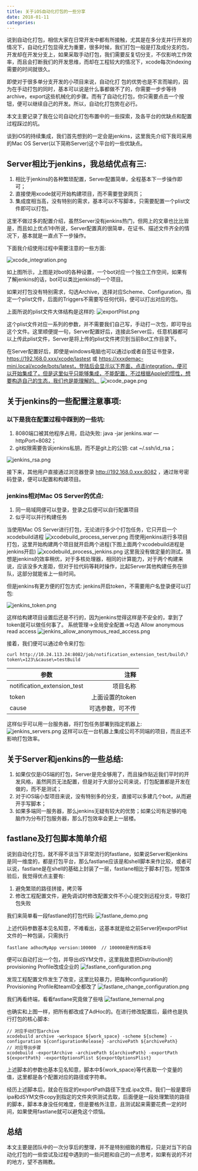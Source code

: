 ```yaml
---
title: 关于iOS自动化打包的一些分享
date: 2018-01-11
categories: 
---
```


说到自动化打包，相信大家在日常开发中都有所接触，尤其是在多分支并行开发的情况下，自动化打包显得尤为重要，很多时候，我们打包一般是打及成分支的包，开发却在开发分支上，如果采取手动打包，我们需要反复切分支，不仅影响工作效率，而且会打断我们的开发思维，而却在工程较大的情况下，xcode每次indexing需要的时间就很久。

即使对于很多单分支开发的小项目来说，自动化打 包的优势也是不言而喻的，因为在手动打包的同时，基本可以说是什么事都做不了的，你需要一步步等待archive，export这些机械化的步骤。而有了自动化打包，你只需要点击一个按钮，便可以继续自己的开发。所以，自动化打包势在必行。

本文主要记录了我在公司自动化打包布置中的一些探索，及各平台的优缺点和配置过程踩过的坑。

谈到iOS的持续集成，我们首先想到的一定会是jenkins，这里我先介绍下我司采用的Mac OS Server(以下简称Server)这个平台的一些优缺点。

## Server相比于jenkins，我总结优点有三: 

1. 相比于jenkins的各种繁琐配置，Server配置简单，全程基本下一步操作即可；
2. 直接使用xcode就可开始构建项目，而不需要登录网页；
3. 集成度相当高，没有特别的需求，基本可以不写脚本，只需要配置一个plist文件即可以打包。
 
这里不做过多的配置介绍，虽然Server没有jenkins热门，但网上的文章也比比皆是，而且如上优点1中所说，Server配置真的很简单，在证书、描述文件齐全的情况下，基本就是一直点下一步操作。

下面我介绍使用过程中需要注意的一些方面: 

![xcode_integration.png](https://blog-1258097834.cos.ap-shanghai.myqcloud.com/%E5%85%B3%E4%BA%8EiOS%E8%87%AA%E5%8A%A8%E5%8C%96%E6%89%93%E5%8C%85%E7%9A%84%E4%B8%80%E4%BA%9B%E5%88%86%E4%BA%AB/xcode_integration.png?q-sign-algorithm=sha1&q-ak=AKIDYZ90MMp03Ltry7Q6lrVUesSF1Zy6Cnjn&q-sign-time=1542608545;1542610345&q-key-time=1542608545;1542610345&q-header-list=&q-url-param-list=&q-signature=09c48a51bb79b09d1369b80951eb64f15ac4dc8c&x-cos-security-token=6d896c8def4d043f8859667709972b086927e3e710001)

如上图所示，上图是对bot的各种设置，一个bot对应一个独立工作空间，如果有了解jenkins的话，bot可以类比jenkins的一个项目。

如果对打包没有特别需求，勾选Archive，选择对应Scheme、Configuration，指定一个plist文件，后面的Triggers不需要写任何代码，便可以打出对应的包。

上面所说的plist文件大体结构是这样的:
![exportPlist.png](https://blog-1258097834.cos.ap-shanghai.myqcloud.com/%E5%85%B3%E4%BA%8EiOS%E8%87%AA%E5%8A%A8%E5%8C%96%E6%89%93%E5%8C%85%E7%9A%84%E4%B8%80%E4%BA%9B%E5%88%86%E4%BA%AB/exportPlist.png?q-sign-algorithm=sha1&q-ak=AKIDAP0NLloSVKhZ6msGTrp5js3kv5R2Mvpz&q-sign-time=1542608593;1542610393&q-key-time=1542608593;1542610393&q-header-list=&q-url-param-list=&q-signature=d277106991a172c9692992b93b06d1bab00b0915&x-cos-security-token=611b3081032efb4191690e512d21ea9db20b6fd910001)

这个plist文件对应一系列的参数，并不需要我们自己写，手动打一次包，即可导出这个文件。这里顺便提一句，Server配置好后，连接此Server后，任意机器都可以上传此plist文件，Server是将上传的plist文件拷贝到当前Bot工作目录下。

在Server配置好后，即使是windows电脑也可以通过ip或者自签证书登录，
https://192.168.0.xxx/xcode/lastest 或 https://xxxdemac-mini.local/xcode/bots/latest，登陆后会显示以下界面，点击integration，便可以开始集成了，但是这里似乎只能够集成，不能配置，不过根据Apple的惯性，想要构造自己的生态，我们也是能理解的。
![xcode_page.png](https://blog-1258097834.cos.ap-shanghai.myqcloud.com/%E5%85%B3%E4%BA%8EiOS%E8%87%AA%E5%8A%A8%E5%8C%96%E6%89%93%E5%8C%85%E7%9A%84%E4%B8%80%E4%BA%9B%E5%88%86%E4%BA%AB/xcode_page.png?q-sign-algorithm=sha1&q-ak=AKIDbx0dRNzR0GuohR4P0t6yFJetGXVouFzY&q-sign-time=1542608659;1542610459&q-key-time=1542608659;1542610459&q-header-list=&q-url-param-list=&q-signature=6915f54f3a54c612163e27800799ae56d218bf68&x-cos-security-token=a670f434ef030dd36703936c82cd411dd8f3696f10001)


## 关于jenkins的一些配置注意事项:
### 以下是我在配置过程中踩到的一些坑:

1. 8080端口被其他程序占用，启动失败: java -jar jenkins.war —httpPort=8082；
2. git权限需要告诉jenkins私钥，而不是git上的公钥: cat ~/.ssh/id_rsa；

![jenkins_rsa.png](https://blog-1258097834.cos.ap-shanghai.myqcloud.com/%E5%85%B3%E4%BA%8EiOS%E8%87%AA%E5%8A%A8%E5%8C%96%E6%89%93%E5%8C%85%E7%9A%84%E4%B8%80%E4%BA%9B%E5%88%86%E4%BA%AB/jenkins_rsa.png?q-sign-algorithm=sha1&q-ak=AKIDq5FlNhAQUB6z06ihMrsbZ5ZbI6Vlzgin&q-sign-time=1542608794;1542610594&q-key-time=1542608794;1542610594&q-header-list=&q-url-param-list=&q-signature=26944b15d415f7bcc718ab3bc0161c5c8fd32ce7&x-cos-security-token=ab57e16b745ec6407df4953ba92253d2bfb82bb110001)

接下来，其他用户直接通过浏览器登录 http://192.168.0.xxx:8082 ，通过账号密码登录，便可以配置和构建项目。

### jenkins相对Mac OS Server的优点:

1. 同一局域网便可以登录，登录之后便可以自行配置项目
2. 似乎可以并行构建任务

当使用Mac OS Server进行打包，无论进行多少个打包任务，它只开启一个xcodebuild进程
![xcodebuild_process_server.png](https://blog-1258097834.cos.ap-shanghai.myqcloud.com/%E5%85%B3%E4%BA%8EiOS%E8%87%AA%E5%8A%A8%E5%8C%96%E6%89%93%E5%8C%85%E7%9A%84%E4%B8%80%E4%BA%9B%E5%88%86%E4%BA%AB/xcodebuild_process_server.png?q-sign-algorithm=sha1&q-ak=AKIDVc5k6H1o82yqNUEr4KFeCCDOfRT7SHK4&q-sign-time=1542608696;1542610496&q-key-time=1542608696;1542610496&q-header-list=&q-url-param-list=&q-signature=8a8dd0b3ba4f49a237faf013bb5d919bb8ce525f&x-cos-security-token=30ab79a4cdcc7c53d1df8615b2f724d9f6b5b54710001)
而使用jenkins进行多项目打包，这里开始构建两个项目就开启两个进程(下图上面两个xcodebuild进程是jenkins开启)
![xcodebuild_process_jenkins.png](https://blog-1258097834.cos.ap-shanghai.myqcloud.com/%E5%85%B3%E4%BA%8EiOS%E8%87%AA%E5%8A%A8%E5%8C%96%E6%89%93%E5%8C%85%E7%9A%84%E4%B8%80%E4%BA%9B%E5%88%86%E4%BA%AB/xcodebuild_process_jenkins.png?q-sign-algorithm=sha1&q-ak=AKIDR8RhpGgcd7mT7uVWuMSl31DW20u1G77L&q-sign-time=1542608839;1542610639&q-key-time=1542608839;1542610639&q-header-list=&q-url-param-list=&q-signature=0f16cddf60e6998fe72f23182e2203b3577c3ccc&x-cos-security-token=993f269a869e90900edcdc748c831d1a28f0f97610001)
这里我没有做定量的测试，猜想是jenkins的效率稍优，对于多核处理器，相同的计算能力，对于两个构建来说，应该没多大差距，但对于拉代码等耗时操作，比起Server其他构建任务在排队，这部分就能省上一些时间。

但是jenkins有更方便的打包方式:
jenkins开启token，不需要用户名登录便可以打包:

![jenkins_token.png](https://blog-1258097834.cos.ap-shanghai.myqcloud.com/%E5%85%B3%E4%BA%8EiOS%E8%87%AA%E5%8A%A8%E5%8C%96%E6%89%93%E5%8C%85%E7%9A%84%E4%B8%80%E4%BA%9B%E5%88%86%E4%BA%AB/jenkins_token.png?q-sign-algorithm=sha1&q-ak=AKIDGi4IHsjjBZxYgqGDHR1VIS4d6wbD8y31&q-sign-time=1542608884;1542610684&q-key-time=1542608884;1542610684&q-header-list=&q-url-param-list=&q-signature=3c50ce9fb2782b32e7a53d403d87ec887d956477&x-cos-security-token=2c55359d44b5eacc96d24568b3b5be3dccda548310001)

这样给构建项目设置后还是不行的，因为jenkins觉得这样是不安全的，拿到了token就可以做任何事了。
系统管理->全局安全配置->勾选 Allow anonymous read access
![jenkins_allow_anonymous_read_access.png](https://blog-1258097834.cos.ap-shanghai.myqcloud.com/%E5%85%B3%E4%BA%8EiOS%E8%87%AA%E5%8A%A8%E5%8C%96%E6%89%93%E5%8C%85%E7%9A%84%E4%B8%80%E4%BA%9B%E5%88%86%E4%BA%AB/jenkins_allow_anonymous_read_access.png?q-sign-algorithm=sha1&q-ak=AKIDS9HCUpyyNJ37EBC5FGs53N1TgiTti3QW&q-sign-time=1542608909;1542610709&q-key-time=1542608909;1542610709&q-header-list=&q-url-param-list=&q-signature=761db163edcbc74386f6d25fc198b033ff7a90a6&x-cos-security-token=c30c8c9ba3522a798067e38ff3e29e307235ecf810001)

接着，我们便可以通过命令来打包:
```
curl http://10.24.113.24:8082/job/notification_extension_test/build\?token\=123\&cause\=testBuild
```

| 参数       						| 注释    |
| --------   						| -----:   |
| notification_extension_test | 项目名称     |
| token       					| 上面设置的token    |
| cause        					| 可选参数，可不传      |

这样似乎可以用一台服务器，将打包任务部署到指定机器上:
![jenkins_servers.png](https://blog-1258097834.cos.ap-shanghai.myqcloud.com/%E5%85%B3%E4%BA%8EiOS%E8%87%AA%E5%8A%A8%E5%8C%96%E6%89%93%E5%8C%85%E7%9A%84%E4%B8%80%E4%BA%9B%E5%88%86%E4%BA%AB/jenkins_servers.png?q-sign-algorithm=sha1&q-ak=AKID3BbJPUm4jXxg12jjbdvMDAQGtvg5ctHO&q-sign-time=1542608941;1542610741&q-key-time=1542608941;1542610741&q-header-list=&q-url-param-list=&q-signature=4487425b6de1f861662fef55ab42a46b3bbd23de&x-cos-security-token=bca87019e36c4fba4cf5a0830305f9ed64ffffaa10001)
这样可以在一台机器上集成公司不同端的项目，而且还不影响打包效率。

## 关于Server和jenkins的一些总结:
1. 如果仅仅是iOS端的打包，Server是完全够用了，而且操作贴近我们平时的开发风格，虽然网页无法配置，但是对于大部分公司来说，打包配置都是开发在做的，而不是测试；
2. 对于iOS端小型项目来说，没有特别多的分支，直接可以多建几个bot，从而避开手写脚本；
3. 如果多端同一服务器，那么jenkins无疑有较大的优势；如果公司有足够的电脑作为分布打包服务器，那么打包效率会更上一层楼。

## fastlane及打包脚本简单介绍
说到自动化打包，就不得不谈当下非常流行的fastlane，如果说Server和jenkins是同一维度的，都是打包平台，那么fastlane应该是和shell脚本来作比较，或者可以说，fastlane是在shell的基础上封装了一层，fastlane相比于脚本打包，短暂体验后，我觉得优点主要有:

1. 避免繁琐的路径拼接，拷贝等
2. 修改工程配置文件，避免调试时修改配置文件不小心提交到远程分支，导致打包失败

我们来简单看一段fastlane的打包代码:
![fastlane_demo.png](https://blog-1258097834.cos.ap-shanghai.myqcloud.com/%E5%85%B3%E4%BA%8EiOS%E8%87%AA%E5%8A%A8%E5%8C%96%E6%89%93%E5%8C%85%E7%9A%84%E4%B8%80%E4%BA%9B%E5%88%86%E4%BA%AB/fastlane_demo.png?q-sign-algorithm=sha1&q-ak=AKIDyNWkrRfn8MUwLupnNPddb25LC2nXYYbz&q-sign-time=1542609004;1542610804&q-key-time=1542609004;1542610804&q-header-list=&q-url-param-list=&q-signature=821d7ab7ead4d5f17abd425a60448979c2ce738b&x-cos-security-token=1f21aedfc55c154f5c9cf8e435d76ea7545621db10001)

上述代码参数基本见名知意，不难看出，这基本就是给之前Server的exportPlist文件的一种包装，只需执行

```
fastlane adhocMyApp version:100000  // 100000是传的版本号
```
便可以自动打出一个包，并导出dSYM文件，这里我故意把Distribution的provisioning Profile改成企业的
![fastlane_configuration.png](https://blog-1258097834.cos.ap-shanghai.myqcloud.com/%E5%85%B3%E4%BA%8EiOS%E8%87%AA%E5%8A%A8%E5%8C%96%E6%89%93%E5%8C%85%E7%9A%84%E4%B8%80%E4%BA%9B%E5%88%86%E4%BA%AB/fastlane_configuration.png?q-sign-algorithm=sha1&q-ak=AKIDxnIsuEk459NZ9aNE70hpC9jy3vlAIwfY&q-sign-time=1542609028;1542610828&q-key-time=1542609028;1542610828&q-header-list=&q-url-param-list=&q-signature=a0c74846399f8ce1dc38ddaf74a9186bb0c757dc&x-cos-security-token=9ab11356802a7ce309506d1ccda69ec9adcf69f710001)

发现工程配置文件发生了改变，这里比较暴力，把每种configuration的Provisioning Profile和teamID全都改了
![fastlane_change_configuration.png](https://blog-1258097834.cos.ap-shanghai.myqcloud.com/%E5%85%B3%E4%BA%8EiOS%E8%87%AA%E5%8A%A8%E5%8C%96%E6%89%93%E5%8C%85%E7%9A%84%E4%B8%80%E4%BA%9B%E5%88%86%E4%BA%AB/fastlane_change_configuration.png?q-sign-algorithm=sha1&q-ak=AKIDSMoLYTN5inQKXYQJzXuOM7ZqI4BVYGik&q-sign-time=1542609062;1542610862&q-key-time=1542609062;1542610862&q-header-list=&q-url-param-list=&q-signature=e4f08bceed695abcd9ea3f08c4e866c6dfa42ceb&x-cos-security-token=915223d4dfd2bf34d1633bf950835a52052c032210001)

我们再看终端，看看fastlane究竟做了些啥
![fastlane_temernal.png](https://blog-1258097834.cos.ap-shanghai.myqcloud.com/%E5%85%B3%E4%BA%8EiOS%E8%87%AA%E5%8A%A8%E5%8C%96%E6%89%93%E5%8C%85%E7%9A%84%E4%B8%80%E4%BA%9B%E5%88%86%E4%BA%AB/fastlane_temernal.png?q-sign-algorithm=sha1&q-ak=AKIDk60b88yWt6abT6XP46jBY9lSnbqQRJeL&q-sign-time=1542609098;1542610898&q-key-time=1542609098;1542610898&q-header-list=&q-url-param-list=&q-signature=a392e72b67a624049a8e226f5c6ee6f917a2654b&x-cos-security-token=a5d87c9bda442495b2ab6284a7b9d7043ca7622510001)

也确实和上图一样，把所有都改成了AdHoc的。在进行修改配置后，最终也是执行打包的核心脚本:

```
// 对应手动打包archive
xcodebuild archive -workspace ${work_space} -scheme ${scheme} -configuration ${configurationRelease} -archivePath ${archivePath}
// 对应导出步骤
xcodebuild -exportArchive -archivePath ${archivePath} -exportPath ${exportPath} -exportOptionsPlist ${exportOptionsPlist}

```

上述脚本的参数也基本见名知意，脚本中${work_space}等代表取一个变量的值，这里都是各个配置对应的路径或字符串。

经历上述脚本后，就会在指定的exportPath路径下生成.ipa文件。我们一般是要将ipa和dSYM文件copy到指定的文件夹供测试去取，后面便是一段处理繁琐的路径的脚本，脚本本身没任何难度，但是要格外注意，且测试起来需要花费一定的时间，如果使用fastlane就可以避免这个烦恼。

## 总结
本文主要是团队中的一次分享后的整理，并不是特别细致的教程，只是对当下的自动化打包的一些尝试及过程中遇到的一些问题和自己的一点思考，如果有说的不对的地方，望不吝赐教。
